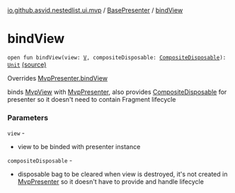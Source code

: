 [io.github.asvid.nestedlist.ui.mvp](../index.md) / [BasePresenter](index.md) / [bindView](./bind-view.md)

# bindView

`open fun bindView(view: `[`V`](index.md#V)`, compositeDisposable: `[`CompositeDisposable`](http://reactivex.io/RxJava/javadoc/io/reactivex/disposables/CompositeDisposable.html)`): `[`Unit`](https://kotlinlang.org/api/latest/jvm/stdlib/kotlin/-unit/index.html) [(source)](https://github.com/asvid/NestedList/tree/master/app/src/main/java/io/github/asvid/nestedlist/ui/mvp/BasePresenter.kt#L14)

Overrides [MvpPresenter.bindView](../-mvp-presenter/bind-view.md)

binds [MvpView](../-mvp-view.md) with [MvpPresenter](../-mvp-presenter/index.md), also provides [CompositeDisposable](http://reactivex.io/RxJava/javadoc/io/reactivex/disposables/CompositeDisposable.html) for presenter so it doesn't need to contain Fragment lifecycle

### Parameters

`view` -
* view to be binded with presenter instance

`compositeDisposable` -
* disposable bag to be cleared when view is destroyed, it's not created in [MvpPresenter](../-mvp-presenter/index.md) so it doesn't have to provide and handle lifecycle
